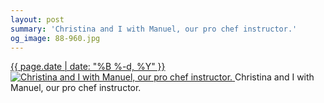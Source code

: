 ```yaml
---
layout: post
summary: 'Christina and I with Manuel, our pro chef instructor.'
og_image: 88-960.jpg
---
```


<p>
 <time>
  <a href="/88">
   {{ page.date | date: "%B %-d, %Y" }}
  </a>
 </time>
 <a href="/88">
  <img alt="Christina and I with Manuel, our pro chef instructor." data-taken="10/10/2013" sizes="(min-width: 700px) 50vw, calc(100vw - 2rem)" src="{{ site.assets_url }}/88-480.jpg" srcset="{{ site.assets_url }}/88-960.jpg 960w, {{ site.assets_url }}/88-720.jpg 720w, {{ site.assets_url }}/88-480.jpg 480w, {{ site.assets_url }}/88-240.jpg 240w"/>
 </a>
 <span>
  Christina and I with Manuel, our pro chef instructor.
 </span>
</p>
